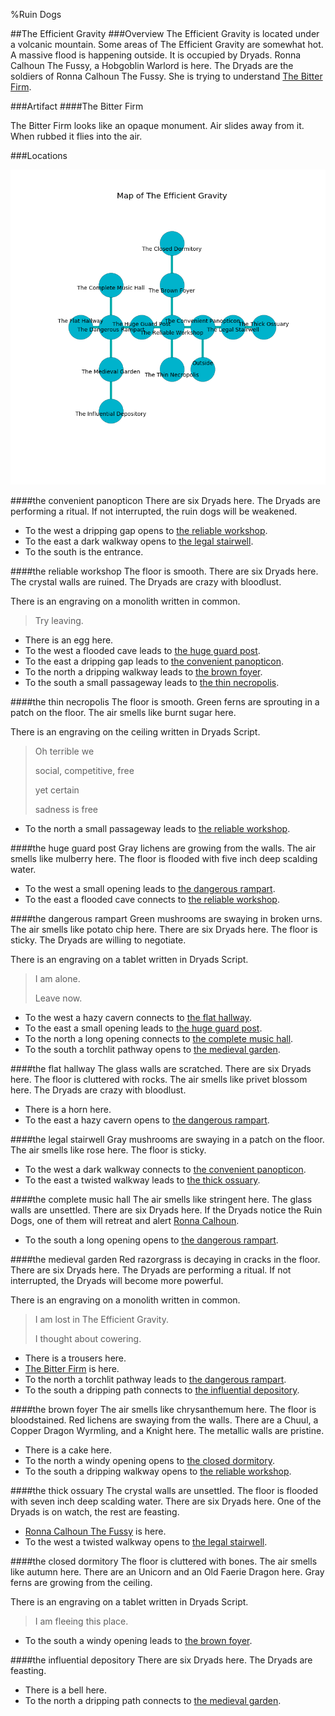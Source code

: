 %Ruin Dogs

##The Efficient Gravity
###Overview
The Efficient Gravity is located under a volcanic mountain. Some areas of The Efficient Gravity are somewhat hot. A massive flood is happening outside. It is occupied by Dryads. <a name="Ronna-Calhoun-The-Fussy"></a>Ronna Calhoun The Fussy, a Hobgoblin Warlord is here. The Dryads are the soldiers of Ronna Calhoun The Fussy. She  is trying to understand [The Bitter Firm](#The-Bitter-Firm). 



###Artifact
####<a name="The-Bitter-Firm"></a>The Bitter Firm


The Bitter Firm looks like an opaque monument. Air slides away from it. When rubbed it flies into the air. 





###Locations


![](../v2/images/The-Efficient-Gravity.png)

####<a name="the-convenient-panopticon"></a>the convenient panopticon
There are six Dryads here. The Dryads are performing a ritual. If not interrupted, the ruin dogs will be weakened. 



* To the west a dripping gap opens to [the reliable workshop](#the-reliable-workshop).
* To the east a dark walkway opens to [the legal stairwell](#the-legal-stairwell).
* To the south is the entrance.


####<a name="the-reliable-workshop"></a>the reliable workshop
The floor is smooth. There are six Dryads here. The crystal walls are ruined. The Dryads are crazy with bloodlust. 

There is an engraving on a monolith written in common. 

> Try leaving.
>


* There is an egg here.
* To the west a flooded cave leads to [the huge guard post](#the-huge-guard-post).
* To the east a dripping gap leads to [the convenient panopticon](#the-convenient-panopticon).
* To the north a dripping walkway leads to [the brown foyer](#the-brown-foyer).
* To the south a small passageway leads to [the thin necropolis](#the-thin-necropolis).


####<a name="the-thin-necropolis"></a>the thin necropolis
The floor is smooth. Green ferns are sprouting in a patch on the floor. The air smells like burnt sugar here. 

There is an engraving on the ceiling written in Dryads Script. 

> Oh terrible we
>
> social, competitive, free
>
> yet certain
>
> sadness is free
>


* To the north a small passageway leads to [the reliable workshop](#the-reliable-workshop).


####<a name="the-huge-guard-post"></a>the huge guard post
Gray lichens are growing from the walls. The air smells like mulberry here. The floor is flooded with five inch deep scalding water. 



* To the west a small opening leads to [the dangerous rampart](#the-dangerous-rampart).
* To the east a flooded cave connects to [the reliable workshop](#the-reliable-workshop).


####<a name="the-dangerous-rampart"></a>the dangerous rampart
Green mushrooms are swaying in broken urns. The air smells like potato chip here. There are six Dryads here. The floor is sticky. The Dryads are willing to negotiate. 

There is an engraving on a tablet written in Dryads Script. 

> I am alone.
>
> Leave now.
>


* To the west a hazy cavern connects to [the flat hallway](#the-flat-hallway).
* To the east a small opening leads to [the huge guard post](#the-huge-guard-post).
* To the north a long opening connects to [the complete music hall](#the-complete-music-hall).
* To the south a torchlit pathway opens to [the medieval garden](#the-medieval-garden).


####<a name="the-flat-hallway"></a>the flat hallway
The glass walls are scratched. There are six Dryads here. The floor is cluttered with rocks. The air smells like privet blossom here. The Dryads are crazy with bloodlust. 



* There is a horn here.
* To the east a hazy cavern opens to [the dangerous rampart](#the-dangerous-rampart).


####<a name="the-legal-stairwell"></a>the legal stairwell
Gray mushrooms are swaying in a patch on the floor. The air smells like rose here. The floor is sticky. 



* To the west a dark walkway connects to [the convenient panopticon](#the-convenient-panopticon).
* To the east a twisted walkway leads to [the thick ossuary](#the-thick-ossuary).


####<a name="the-complete-music-hall"></a>the complete music hall
The air smells like stringent here. The glass walls are unsettled. There are six Dryads here. If the Dryads notice the Ruin Dogs, one of them will retreat and alert [Ronna Calhoun](#Ronna-Calhoun). 



* To the south a long opening opens to [the dangerous rampart](#the-dangerous-rampart).


####<a name="the-medieval-garden"></a>the medieval garden
Red razorgrass is decaying in cracks in the floor. There are six Dryads here. The Dryads are performing a ritual. If not interrupted, the Dryads will become more powerful. 

There is an engraving on a monolith written in common. 

> I am lost in The Efficient Gravity.
>
> I thought about cowering.
>


* There is a trousers here.
* [The Bitter Firm](#The-Bitter-Firm) is here.
* To the north a torchlit pathway leads to [the dangerous rampart](#the-dangerous-rampart).
* To the south a dripping path connects to [the influential depository](#the-influential-depository).


####<a name="the-brown-foyer"></a>the brown foyer
The air smells like chrysanthemum here. The floor is bloodstained. Red lichens are swaying from the walls. There are a Chuul, a Copper Dragon Wyrmling, and a Knight here. The metallic walls are pristine. 



* There is a cake here.
* To the north a windy opening opens to [the closed dormitory](#the-closed-dormitory).
* To the south a dripping walkway opens to [the reliable workshop](#the-reliable-workshop).


####<a name="the-thick-ossuary"></a>the thick ossuary
The crystal walls are unsettled. The floor is flooded with seven inch deep scalding water. There are six Dryads here. One of the Dryads is on watch, the rest are feasting. 



* [Ronna Calhoun The Fussy](#Ronna-Calhoun-The-Fussy) is here.
* To the west a twisted walkway opens to [the legal stairwell](#the-legal-stairwell).


####<a name="the-closed-dormitory"></a>the closed dormitory
The floor is cluttered with bones. The air smells like autumn here. There are an Unicorn and an Old Faerie Dragon here. Gray ferns are growing from the ceiling. 

There is an engraving on a tablet written in Dryads Script. 

> I am fleeing this place.
>


* To the south a windy opening leads to [the brown foyer](#the-brown-foyer).


####<a name="the-influential-depository"></a>the influential depository
There are six Dryads here. The Dryads are feasting. 



* There is a bell here.
* To the north a dripping path connects to [the medieval garden](#the-medieval-garden).


